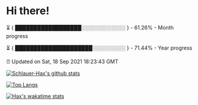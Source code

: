 # Hi there!

⏳ { ██████████████████░░░░░░░░░░░░ } - 61.26% - Month progress

⏳ { █████████████████████░░░░░░░░░ } - 71.44% - Year progress

⏰ Updated on Sat, 18 Sep 2021 18:23:43 GMT


[![Schlauer-Hax's github stats](https://github-readme-stats.vercel.app/api?username=Schlauer-Hax&show_icons=true&theme=dark&count_private=true)](https://github.com/Schlauer-Hax)


[![Top Langs](https://github-readme-stats.vercel.app/api/top-langs/?username=Schlauer-Hax&layout=compact&theme=dark)](https://github.com/Schlauer-Hax?tab=repositories)


[![Hax's wakatime stats](https://github-readme-stats.vercel.app/api/wakatime?username=Hax&theme=dark)](https://wakatime.com/@Hax)

